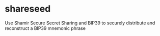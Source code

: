 # shareseed
Use Shamir Secure Secret Sharing and BIP39 to securely distribute and reconstruct a BIP39 mnemonic phrase
